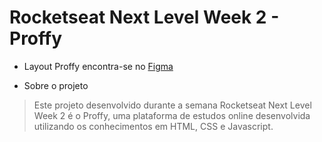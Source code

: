 # Rocketseat Next Level Week 2 - Proffy
- Layout Proffy encontra-se no [Figma](https://www.figma.com/file/kFFLTmZKTmPsEJB5R81JNj/Proffy-Web-(Copy)?node-id=0%3A1)

- Sobre o projeto

> Este projeto desenvolvido durante a semana Rocketseat Next Level Week 2 é o Proffy, uma plataforma de estudos online desenvolvida utilizando os conhecimentos em HTML, CSS e Javascript.
